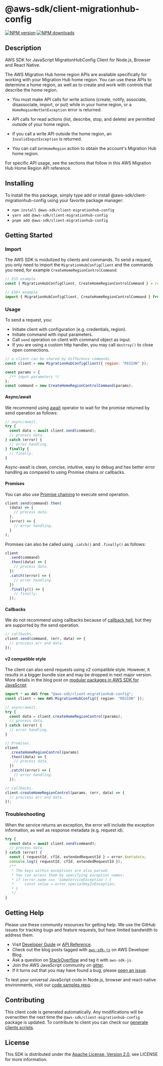 # @aws-sdk/client-migrationhub-config

[![NPM version](https://img.shields.io/npm/v/@aws-sdk/client-migrationhub-config/latest.svg)](https://www.npmjs.com/package/@aws-sdk/client-migrationhub-config)
[![NPM downloads](https://img.shields.io/npm/dm/@aws-sdk/client-migrationhub-config.svg)](https://www.npmjs.com/package/@aws-sdk/client-migrationhub-config)

## Description

AWS SDK for JavaScript MigrationHubConfig Client for Node.js, Browser and React Native.

<p>The AWS Migration Hub home region APIs are available specifically for working with your
Migration Hub home region. You can use these APIs to determine a home region, as well as to
create and work with controls that describe the home region.</p>

<ul>
<li>
<p>You must make API calls for write actions (create, notify, associate, disassociate,
import, or put) while in your home region, or a <code>HomeRegionNotSetException</code>
error is returned.</p>
</li>
<li>
<p>API calls for read actions (list, describe, stop, and delete) are permitted outside of
your home region.</p>
</li>
<li>
<p>If you call a write API outside the home region, an <code>InvalidInputException</code>
is returned.</p>
</li>
<li>
<p>You can call <code>GetHomeRegion</code> action to obtain the account's Migration Hub
home region.</p>
</li>
</ul>

<p>For specific API usage, see the sections that follow in this AWS Migration Hub Home Region
API reference. </p>

## Installing

To install the this package, simply type add or install @aws-sdk/client-migrationhub-config
using your favorite package manager:

- `npm install @aws-sdk/client-migrationhub-config`
- `yarn add @aws-sdk/client-migrationhub-config`
- `pnpm add @aws-sdk/client-migrationhub-config`

## Getting Started

### Import

The AWS SDK is modulized by clients and commands.
To send a request, you only need to import the `MigrationHubConfigClient` and
the commands you need, for example `CreateHomeRegionControlCommand`:

```js
// ES5 example
const { MigrationHubConfigClient, CreateHomeRegionControlCommand } = require("@aws-sdk/client-migrationhub-config");
```

```ts
// ES6+ example
import { MigrationHubConfigClient, CreateHomeRegionControlCommand } from "@aws-sdk/client-migrationhub-config";
```

### Usage

To send a request, you:

- Initiate client with configuration (e.g. credentials, region).
- Initiate command with input parameters.
- Call `send` operation on client with command object as input.
- If you are using a custom http handler, you may call `destroy()` to close open connections.

```js
// a client can be shared by difference commands.
const client = new MigrationHubConfigClient({ region: "REGION" });

const params = {
  /** input parameters */
};
const command = new CreateHomeRegionControlCommand(params);
```

#### Async/await

We recommend using [await](https://developer.mozilla.org/en-US/docs/Web/JavaScript/Reference/Operators/await)
operator to wait for the promise returned by send operation as follows:

```js
// async/await.
try {
  const data = await client.send(command);
  // process data.
} catch (error) {
  // error handling.
} finally {
  // finally.
}
```

Async-await is clean, concise, intuitive, easy to debug and has better error handling
as compared to using Promise chains or callbacks.

#### Promises

You can also use [Promise chaining](https://developer.mozilla.org/en-US/docs/Web/JavaScript/Guide/Using_promises#chaining)
to execute send operation.

```js
client.send(command).then(
  (data) => {
    // process data.
  },
  (error) => {
    // error handling.
  }
);
```

Promises can also be called using `.catch()` and `.finally()` as follows:

```js
client
  .send(command)
  .then((data) => {
    // process data.
  })
  .catch((error) => {
    // error handling.
  })
  .finally(() => {
    // finally.
  });
```

#### Callbacks

We do not recommend using callbacks because of [callback hell](http://callbackhell.com/),
but they are supported by the send operation.

```js
// callbacks.
client.send(command, (err, data) => {
  // proccess err and data.
});
```

#### v2 compatible style

The client can also send requests using v2 compatible style.
However, it results in a bigger bundle size and may be dropped in next major version. More details in the blog post
on [modular packages in AWS SDK for JavaScript](https://aws.amazon.com/blogs/developer/modular-packages-in-aws-sdk-for-javascript/)

```ts
import * as AWS from "@aws-sdk/client-migrationhub-config";
const client = new AWS.MigrationHubConfig({ region: "REGION" });

// async/await.
try {
  const data = client.createHomeRegionControl(params);
  // process data.
} catch (error) {
  // error handling.
}

// Promises.
client
  .createHomeRegionControl(params)
  .then((data) => {
    // process data.
  })
  .catch((error) => {
    // error handling.
  });

// callbacks.
client.createHomeRegionControl(params, (err, data) => {
  // proccess err and data.
});
```

### Troubleshooting

When the service returns an exception, the error will include the exception information,
as well as response metadata (e.g. request id).

```js
try {
  const data = await client.send(command);
  // process data.
} catch (error) {
  const { requestId, cfId, extendedRequestId } = error.$metadata;
  console.log({ requestId, cfId, extendedRequestId });
  /**
   * The keys within exceptions are also parsed.
   * You can access them by specifying exception names:
   * if (error.name === 'SomeServiceException') {
   *     const value = error.specialKeyInException;
   * }
   */
}
```

## Getting Help

Please use these community resources for getting help.
We use the GitHub issues for tracking bugs and feature requests, but have limited bandwidth to address them.

- Visit [Developer Guide](https://docs.aws.amazon.com/sdk-for-javascript/v3/developer-guide/welcome.html)
  or [API Reference](https://docs.aws.amazon.com/AWSJavaScriptSDK/v3/latest/index.html).
- Check out the blog posts tagged with [`aws-sdk-js`](https://aws.amazon.com/blogs/developer/tag/aws-sdk-js/)
  on AWS Developer Blog.
- Ask a question on [StackOverflow](https://stackoverflow.com/questions/tagged/aws-sdk-js) and tag it with `aws-sdk-js`.
- Join the AWS JavaScript community on [gitter](https://gitter.im/aws/aws-sdk-js-v3).
- If it turns out that you may have found a bug, please [open an issue](https://github.com/aws/aws-sdk-js-v3/issues/new/choose).

To test your universal JavaScript code in Node.js, browser and react-native environments,
visit our [code samples repo](https://github.com/aws-samples/aws-sdk-js-tests).

## Contributing

This client code is generated automatically. Any modifications will be overwritten the next time the `@aws-sdk/client-migrationhub-config` package is updated.
To contribute to client you can check our [generate clients scripts](https://github.com/aws/aws-sdk-js-v3/tree/main/scripts/generate-clients).

## License

This SDK is distributed under the
[Apache License, Version 2.0](http://www.apache.org/licenses/LICENSE-2.0),
see LICENSE for more information.
